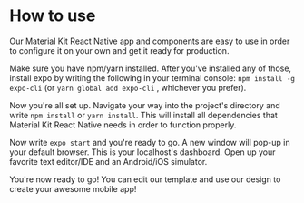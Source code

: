# How to use

Our Material Kit React Native app and components are easy to use in order to configure it on your own and get it ready for production. 

Make sure you have npm/yarn installed. After you've installed any of those, install expo by writing the following in your terminal console: `npm install -g expo-cli` (or `yarn global add expo-cli` , whichever you prefer). 

Now you're all set up. Navigate your way into the project's directory and write `npm install` or `yarn install`. This will install all dependencies that Material Kit React Native needs in order to function properly. 

Now write `expo start` and you're ready to go. A new window will pop-up in your default browser. This is your localhost's dashboard. Open up your favorite text editor/IDE and an Android/iOS simulator. 

You're now ready to go! You can edit our template and use our design to create your awesome mobile app!